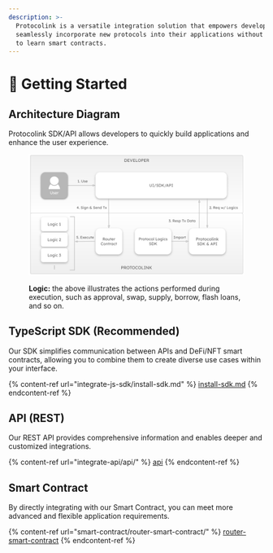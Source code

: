 ```yaml
---
description: >-
  Protocolink is a versatile integration solution that empowers developers to
  seamlessly incorporate new protocols into their applications without the need
  to learn smart contracts.
---
```


# 🏡 Getting Started

## Architecture Diagram

Protocolink SDK/API allows developers to quickly build applications and enhance the user experience.

<figure><img src=".gitbook/assets/Gitbook Architecture Diagram.png" alt=""><figcaption><p><strong>Logic:</strong> the above illustrates the actions performed during execution, such as approval, swap, supply, borrow, flash loans, and so on.</p></figcaption></figure>

## TypeScript SDK (Recommended)

Our SDK simplifies communication between APIs and DeFi/NFT smart contracts, allowing you to combine them to create diverse use cases within your interface.

{% content-ref url="integrate-js-sdk/install-sdk.md" %}
[install-sdk.md](integrate-js-sdk/install-sdk.md)
{% endcontent-ref %}

## API (REST)

Our REST API provides comprehensive information and enables deeper and customized integrations.

{% content-ref url="integrate-api/api/" %}
[api](integrate-api/api/)
{% endcontent-ref %}

## Smart Contract

By directly integrating with our Smart Contract, you can meet more advanced and flexible application requirements.

{% content-ref url="smart-contract/router-smart-contract/" %}
[router-smart-contract](smart-contract/router-smart-contract/)
{% endcontent-ref %}

